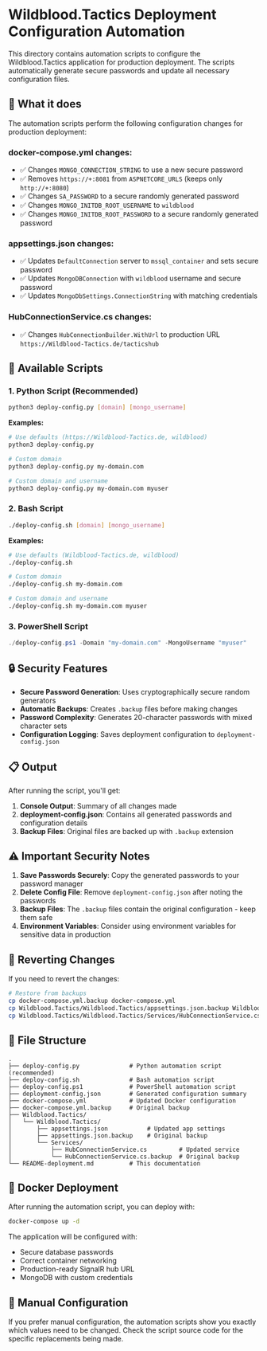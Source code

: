 # Wildblood.Tactics Deployment Configuration Automation

This directory contains automation scripts to configure the Wildblood.Tactics application for production deployment. The scripts automatically generate secure passwords and update all necessary configuration files.

## 🎯 What it does

The automation scripts perform the following configuration changes for production deployment:

### docker-compose.yml changes:
- ✅ Changes `MONGO_CONNECTION_STRING` to use a new secure password
- ✅ Removes `https://+:8081` from `ASPNETCORE_URLS` (keeps only `http://+:8080`)
- ✅ Changes `SA_PASSWORD` to a secure randomly generated password
- ✅ Changes `MONGO_INITDB_ROOT_USERNAME` to `wildblood`
- ✅ Changes `MONGO_INITDB_ROOT_PASSWORD` to a secure randomly generated password

### appsettings.json changes:
- ✅ Updates `DefaultConnection` server to `mssql_container` and sets secure password
- ✅ Updates `MongoDBConnection` with `wildblood` username and secure password
- ✅ Updates `MongoDbSettings.ConnectionString` with matching credentials

### HubConnectionService.cs changes:
- ✅ Changes `HubConnectionBuilder.WithUrl` to production URL `https://Wildblood-Tactics.de/tacticshub`

## 🚀 Available Scripts

### 1. Python Script (Recommended)
```bash
python3 deploy-config.py [domain] [mongo_username]
```

**Examples:**
```bash
# Use defaults (https://Wildblood-Tactics.de, wildblood)
python3 deploy-config.py

# Custom domain
python3 deploy-config.py my-domain.com

# Custom domain and username
python3 deploy-config.py my-domain.com myuser
```

### 2. Bash Script
```bash
./deploy-config.sh [domain] [mongo_username]
```

**Examples:**
```bash
# Use defaults (Wildblood-Tactics.de, wildblood)
./deploy-config.sh

# Custom domain
./deploy-config.sh my-domain.com

# Custom domain and username
./deploy-config.sh my-domain.com myuser
```

### 3. PowerShell Script
```powershell
./deploy-config.ps1 -Domain "my-domain.com" -MongoUsername "myuser"
```

## 🔒 Security Features

- **Secure Password Generation**: Uses cryptographically secure random generators
- **Automatic Backups**: Creates `.backup` files before making changes
- **Password Complexity**: Generates 20-character passwords with mixed character sets
- **Configuration Logging**: Saves deployment configuration to `deployment-config.json`

## 📋 Output

After running the script, you'll get:

1. **Console Output**: Summary of all changes made
2. **deployment-config.json**: Contains all generated passwords and configuration details
3. **Backup Files**: Original files are backed up with `.backup` extension

## ⚠️ Important Security Notes

1. **Save Passwords Securely**: Copy the generated passwords to your password manager
2. **Delete Config File**: Remove `deployment-config.json` after noting the passwords
3. **Backup Files**: The `.backup` files contain the original configuration - keep them safe
4. **Environment Variables**: Consider using environment variables for sensitive data in production

## 🔄 Reverting Changes

If you need to revert the changes:

```bash
# Restore from backups
cp docker-compose.yml.backup docker-compose.yml
cp Wildblood.Tactics/Wildblood.Tactics/appsettings.json.backup Wildblood.Tactics/Wildblood.Tactics/appsettings.json
cp Wildblood.Tactics/Wildblood.Tactics/Services/HubConnectionService.cs.backup Wildblood.Tactics/Wildblood.Tactics/Services/HubConnectionService.cs
```

## 📁 File Structure

```
.
├── deploy-config.py              # Python automation script (recommended)
├── deploy-config.sh              # Bash automation script
├── deploy-config.ps1             # PowerShell automation script
├── deployment-config.json        # Generated configuration summary
├── docker-compose.yml            # Updated Docker configuration
├── docker-compose.yml.backup     # Original backup
├── Wildblood.Tactics/
│   └── Wildblood.Tactics/
│       ├── appsettings.json           # Updated app settings
│       ├── appsettings.json.backup    # Original backup
│       └── Services/
│           ├── HubConnectionService.cs         # Updated service
│           └── HubConnectionService.cs.backup  # Original backup
└── README-deployment.md          # This documentation
```

## 🐳 Docker Deployment

After running the automation script, you can deploy with:

```bash
docker-compose up -d
```

The application will be configured with:
- Secure database passwords
- Correct container networking
- Production-ready SignalR hub URL
- MongoDB with custom credentials

## 🔧 Manual Configuration

If you prefer manual configuration, the automation scripts show you exactly which values need to be changed. Check the script source code for the specific replacements being made.